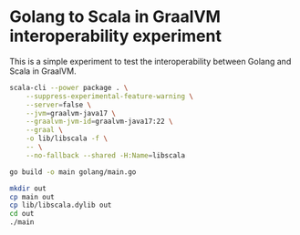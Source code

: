 # Golang to Scala in GraalVM interoperability experiment

This is a simple experiment to test the interoperability between Golang and Scala in GraalVM.

```bash
scala-cli --power package . \
    --suppress-experimental-feature-warning \
    --server=false \
    --jvm=graalvm-java17 \
    --graalvm-jvm-id=graalvm-java17:22 \
    --graal \
    -o lib/libscala -f \
    -- \
    --no-fallback --shared -H:Name=libscala
```

```bash
go build -o main golang/main.go
```

```bash
mkdir out
cp main out
cp lib/libscala.dylib out
cd out
./main
```
